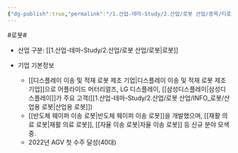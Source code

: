 ```yaml
---
{"dg-publish":true,"permalink":"/1.산업-테마-Study/2.산업/로봇 산업/종목/티로보틱스/","created":"2024-11-20T21:02:28.077+09:00","updated":"2025-06-25T11:15:11.567+09:00"}
---
```


#로봇#

- 산업 구분: [[1.산업-테마-Study/2.산업/로봇 산업/로봇\|로봇]]


- 기업 기본정보
	- [[디스플레이 이송 및 적재 로봇 제조 기업\|디스플레이 이송 및 적재 로봇 제조 기업]]으로 어플라이드 머터리얼즈, LG 디스플레이, [[삼성디스플레이\|삼성디스플레이]]가 주요 고객([[1.산업-테마-Study/2.산업/로봇 산업/INFO_로봇/산업용 로봇\|산업용 로봇]])
	- [[반도체 웨이퍼 이송 로봇\|반도체 웨이퍼 이송 로봇]]을 개발했으며, [[재활 의료 로봇\|재활 의료 로봇]], [[자율 이송 로봇\|자율 이송 로봇]] 등 신규 분야 모색 중.
	- 2022년 AGV 첫 수주 달성(40대)

